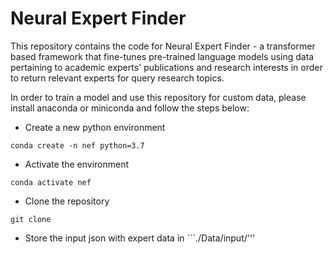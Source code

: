 # Neural Expert Finder
This repository contains the code for Neural Expert Finder - a transformer based framework that fine-tunes pre-trained language models using data pertaining to academic experts' publications and research interests in order to return relevant experts for query research topics. 

In order to train a model and use this repository for custom data, please install anaconda or miniconda and follow the steps below:
- Create a new python environment
```
conda create -n nef python=3.7
```
- Activate the environment
```
conda activate nef
```
- Clone the repository
```
git clone 
```
- Store the input json with expert data in ```./Data/input/'''
